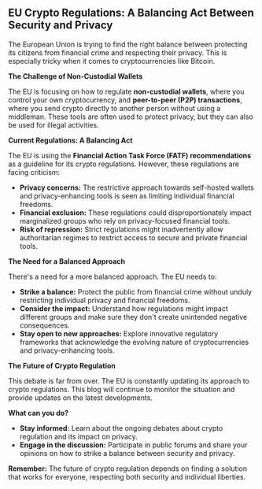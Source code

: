 ## EU Crypto Regulations: A Balancing Act Between Security and Privacy

The European Union is trying to find the right balance between protecting its citizens from financial crime and respecting their privacy. This is especially tricky when it comes to cryptocurrencies like Bitcoin. 

**The Challenge of Non-Custodial Wallets**

The EU is focusing on how to regulate **non-custodial wallets**, where you control your own cryptocurrency, and **peer-to-peer (P2P) transactions**, where you send crypto directly to another person without using a middleman. These tools are often used to protect privacy, but they can also be used for illegal activities. 

**Current Regulations: A Balancing Act**

The EU is using the **Financial Action Task Force (FATF) recommendations** as a guideline for its crypto regulations. However, these regulations are facing criticism:

* **Privacy concerns:** The restrictive approach towards self-hosted wallets and privacy-enhancing tools is seen as limiting individual financial freedoms.
* **Financial exclusion:** These regulations could disproportionately impact marginalized groups who rely on privacy-focused financial tools.
* **Risk of repression:**  Strict regulations might inadvertently allow authoritarian regimes to restrict access to secure and private financial tools.

**The Need for a Balanced Approach**

There's a need for a more balanced approach. The EU needs to:

* **Strike a balance:** Protect the public from financial crime without unduly restricting individual privacy and financial freedoms.
* **Consider the impact:** Understand how regulations might impact different groups and make sure they don't create unintended negative consequences.
* **Stay open to new approaches:** Explore innovative regulatory frameworks that acknowledge the evolving nature of cryptocurrencies and privacy-enhancing tools.

**The Future of Crypto Regulation**

This debate is far from over. The EU is constantly updating its approach to crypto regulations. This blog will continue to monitor the situation and provide updates on the latest developments.

**What can you do?**

* **Stay informed:** Learn about the ongoing debates about crypto regulation and its impact on privacy.
* **Engage in the discussion:** Participate in public forums and share your opinions on how to strike a balance between security and privacy.

**Remember:** The future of crypto regulation depends on finding a solution that works for everyone, respecting both security and individual liberties. 
